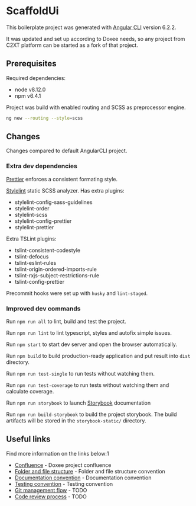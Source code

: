 # ScaffoldUi

This boilerplate project was generated with [Angular CLI](https://github.com/angular/angular-cli) version 6.2.2.

It was updated and set up according to Doxee needs, so any project from C2XT platform can be started as a fork of that project.

## Prerequisites

Required dependencies:

- node v8.12.0
- npm v6.4.1

Project was build with enabled routing and SCSS as preprocessor engine.

```sh
ng new --routing --style=scss
```

## Changes

Changes compared to default AngularCLI project.

### Extra dev dependencies

[Prettier](https://github.com/prettier/prettier) enforces a consistent formating style.

[Stylelint](https://stylelint.io/) static SCSS analyzer. Has extra plugins:

- stylelint-config-sass-guidelines
- stylelint-order
- stylelint-scss
- stylelint-config-prettier
- stylelint-prettier

Extra TSLint plugins:

- tslint-consistent-codestyle
- tslint-defocus
- tslint-eslint-rules
- tslint-origin-ordered-imports-rule
- tslint-rxjs-subject-restrictions-rule
- tslint-config-prettier

Precommit hooks were set up with `husky` and `lint-staged`.

### Improved dev commands

Run `npm run all` to lint, build and test the project.

Run `npm run lint` to lint typescript, styles and autofix simple issues.

Run `npm start` to start dev server and open the browser automatically.

Run `npm build` to build production-ready application and put result into `dist` directory.

Run `npm run test-single` to run tests without watching them.

Run `npm run test-coverage` to run tests without watching them and calculate coverage.

Run `npm run storybook` to launch [Storybook](https://github.com/storybooks/storybook) documentation

Run `npm run build-storybook` to build the project storybook. The build artifacts will be stored in the `storybook-static/` directory.

## Useful links

Find more information on the links below:1

- [Confluence](https://dc2xt-conf.sigma.software/display/DC2XT/Home) - Doxee project confluence
- [Folder and file structure](https://dc2xt-conf.sigma.software/display/DC2XT/Package+folder+and+file+structure+convention) - Folder and file structure convention
- [Documentation convention](https://dc2xt-conf.sigma.software/display/DC2XT/Package+documentation+convention) - Documentation convention
- [Testing convention](https://dc2xt-conf.sigma.software/display/DC2XT/Package+testing+convention) - Testing convention
- [Git management flow]() - TODO
- [Code review process]() - TODO
